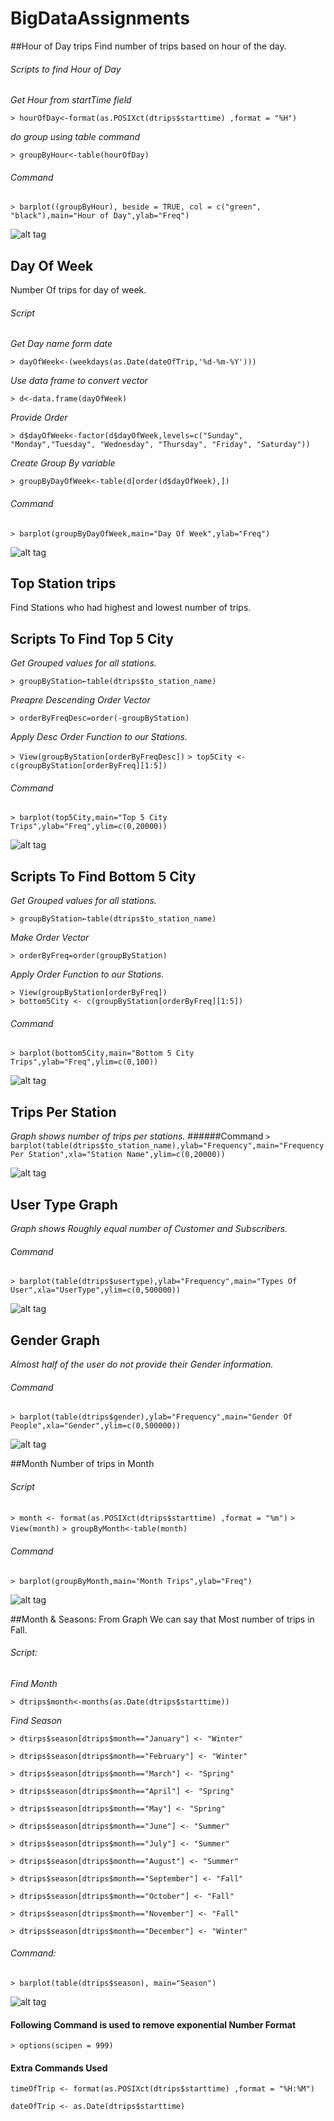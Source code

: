 # BigDataAssignments
##Hour of Day trips
Find number of trips based on hour of the day.

###### Scripts to find Hour of Day
*Get Hour from startTime field*

`> hourOfDay<-format(as.POSIXct(dtrips$starttime) ,format = "%H")`

*do group using table command*

`> groupByHour<-table(hourOfDay)`

###### Command
`> barplot((groupByHour), beside = TRUE, col = c("green", "black"),main="Hour of Day",ylab="Freq")`
 
![alt tag](https://github.com/JBaba/BigDataAssignments/blob/master/images/HourOfDay.png) 
 
## Day Of Week
Number Of trips for day of week.

###### Script
*Get Day name form date*

`> dayOfWeek<-(weekdays(as.Date(dateOfTrip,'%d-%m-%Y')))`

*Use data frame to convert vector*  

`> d<-data.frame(dayOfWeek)`

*Provide Order*

`> d$dayOfWeek<-factor(d$dayOfWeek,levels=c("Sunday", "Monday","Tuesday", "Wednesday", "Thursday", "Friday", "Saturday"))`

*Create Group By variable*

`> groupByDayOfWeek<-table(d[order(d$dayOfWeek),])`

###### Command
`> barplot(groupByDayOfWeek,main="Day Of Week",ylab="Freq")`

![alt tag](https://github.com/JBaba/BigDataAssignments/blob/master/images/DayOfWeek.png) 
 
## Top Station trips
Find Stations who had highest and lowest number of trips.

## Scripts To Find Top 5 City
*Get Grouped values for all stations.*

`> groupByStation←table(dtrips$to_station_name)`

*Preapre Descending Order Vector* 

`> orderByFreqDesc=order(-groupByStation)`

*Apply Desc Order Function to our Stations.*

`> View(groupByStation[orderByFreqDesc])`
`> top5City <- c(groupByStation[orderByFreq][1:5])`

###### Command
`> barplot(top5City,main="Top 5 City Trips",ylab="Freq",ylim=c(0,20000))`

![alt tag](https://github.com/JBaba/BigDataAssignments/blob/master/images/Top5Station.png) 

## Scripts To Find Bottom 5 City

*Get Grouped values for all stations.*

`> groupByStation←table(dtrips$to_station_name)`

*Make Order Vector*

`> orderByFreq=order(groupByStation)`	
	
*Apply Order Function to our Stations.*

`> View(groupByStation[orderByFreq])`		
`> bottom5City <- c(groupByStation[orderByFreq][1:5])`

###### Command
`> barplot(bottom5City,main="Bottom 5 City Trips",ylab="Freq",ylim=c(0,100))`

![alt tag](https://github.com/JBaba/BigDataAssignments/blob/master/images/Bottom5Stations.png) 

## Trips Per Station
*Graph shows number of trips per stations.*
######Command
`> barplot(table(dtrips$to_station_name),ylab="Frequency",main="Frequency Per Station",xla="Station Name",ylim=c(0,20000))`

![alt tag](https://github.com/JBaba/BigDataAssignments/blob/master/images/FreqPerStation.png) 

## User Type Graph
*Graph shows Roughly equal number of Customer and Subscribers.*
###### Command
`> barplot(table(dtrips$usertype),ylab="Frequency",main="Types Of User",xla="UserType",ylim=c(0,500000))`

![alt tag](https://github.com/JBaba/BigDataAssignments/blob/master/images/TypesOfUser.png) 

## Gender Graph
*Almost half of the user do not provide their Gender information.*
###### Command
`> barplot(table(dtrips$gender),ylab="Frequency",main="Gender Of People",xla="Gender",ylim=c(0,500000))`
 
 ![alt tag](https://github.com/JBaba/BigDataAssignments/blob/master/images/Gender.png) 
 
##Month
Number of trips in Month

###### Script
`> month <- format(as.POSIXct(dtrips$starttime) ,format = "%m")`
`> View(month)`
`> groupByMonth<-table(month)`

###### Command
`> barplot(groupByMonth,main="Month Trips",ylab="Freq")`

![alt tag](https://github.com/JBaba/BigDataAssignments/blob/master/images/MonthTrips.png) 

##Month & Seasons:
From Graph We can say that Most number of trips in Fall.

###### Script:
*Find Month*

`> dtrips$month<-months(as.Date(dtrips$starttime))`

*Find Season*

`> dtirps$season[dtrips$month=="January"] <- "Winter"`

`> dtrips$season[dtrips$month=="February"] <- "Winter"`

`> dtrips$season[dtrips$month=="March"] <- "Spring"`

`> dtrips$season[dtrips$month=="April"] <- "Spring"`

`> dtrips$season[dtrips$month=="May"] <- "Spring"`

`> dtrips$season[dtrips$month=="June"] <- "Summer"`

`> dtrips$season[dtrips$month=="July"] <- "Summer"`

`> dtrips$season[dtrips$month=="August"] <- "Summer"`

`> dtrips$season[dtrips$month=="September"] <- "Fall"`

`> dtrips$season[dtrips$month=="October"] <- "Fall"`

`> dtrips$season[dtrips$month=="November"] <- "Fall"`

`> dtrips$season[dtrips$month=="December"] <- "Winter"`

###### Command:
`> barplot(table(dtrips$season), main="Season")`
 
 ![alt tag](https://github.com/JBaba/BigDataAssignments/blob/master/images/Season.png) 
 
#### Following Command is used to remove exponential Number Format  
`> options(scipen = 999)`

#### Extra Commands Used
`timeOfTrip <- format(as.POSIXct(dtrips$starttime) ,format = "%H:%M")`

`dateOfTrip <- as.Date(dtrips$starttime)`


